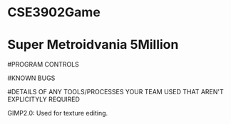 # CSE3902Game
# Super Metroidvania 5Million

#PROGRAM CONTROLS



#KNOWN BUGS



#DETAILS OF ANY TOOLS/PROCESSES YOUR TEAM USED THAT AREN'T EXPLICITYLY REQUIRED

GIMP2.0: Used for texture editing.
